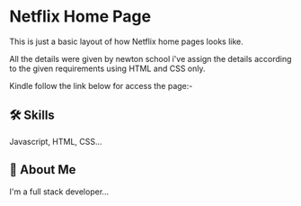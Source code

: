 
# Netflix Home Page

This is just a basic layout of how Netflix home pages looks like.

All the details were given by newton school
i've assign the details according to the given
requirements using HTML and CSS only.


Kindle follow the link below for access the page:-









## 🛠 Skills
Javascript, HTML, CSS...


## 🚀 About Me
I'm a full stack developer...


